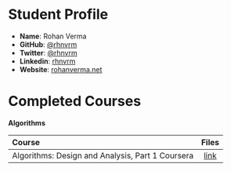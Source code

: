 # Student Profile

- **Name**: Rohan Verma
- **GitHub**: [@rhnvrm](https://github.com/rhnvrm)
- **Twitter**: [@rhnvrm](https://twitter.com/rhnvrm)
- **Linkedin**: [rhnvrm](https://in.linkedin.com/in/rhnvrm)
- **Website**: [rohanverma.net](http://rohanverma.net)

# Completed Courses

**Algorithms**

Course|Files
:--|:--:
Algorithms: Design and Analysis, Part 1 Coursera| [link](https://github.com/rhnvrm/algo)